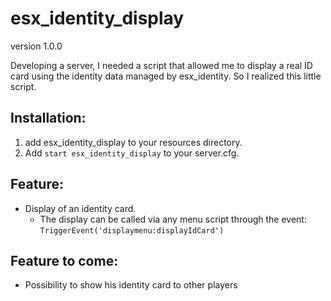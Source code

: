 # esx_identity_display #

version 1.0.0<br />

Developing a server, I needed a script that allowed me to display a real ID card using the identity data managed by esx_identity. So I realized this little script.

## Installation: ##

1. add esx_identity_display to your resources directory.<br />
1. Add `start esx_identity_display` to your server.cfg.

## Feature: ##

* Display of an identity card. <br />
  * The display can be called via any menu script through the event: `TriggerEvent('displaymenu:displayIdCard')`

## Feature to come: ##
* Possibility to show his identity card to other players
